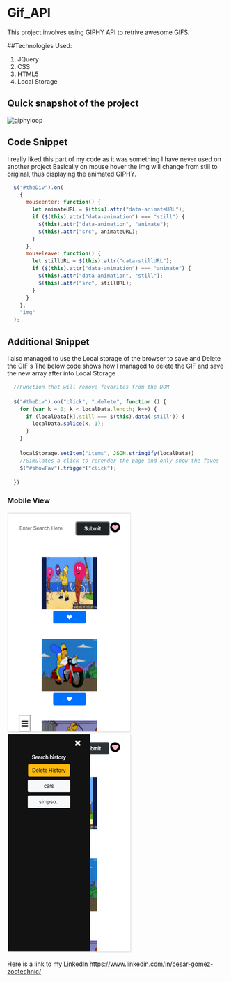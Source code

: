 # Gif_API

This project involves using GIPHY API to retrive awesome GIFS.

##Technologies Used:

1. JQuery
2. CSS
3. HTML5
4. Local Storage 

## Quick snapshot of the project

![giphyloop](assets/images/giphyloop.gif)

## Code Snippet

I really liked this part of my code as it was something I have never used on another project
Basically on mouse hover the img will change from still to original, thus displaying the animated GIPHY.


```javascript
  $("#theDiv").on(
    {
      mouseenter: function() {
        let animateURL = $(this).attr("data-animateURL");
        if ($(this).attr("data-animation") === "still") {
          $(this).attr("data-animation", "animate");
          $(this).attr("src", animateURL);
        }
      },
      mouseleave: function() {
        let stillURL = $(this).attr("data-stillURL");
        if ($(this).attr("data-animation") === "animate") {
          $(this).attr("data-animation", "still");
          $(this).attr("src", stillURL);
        }
      }
    },
    "img"
  );

```
## Additional Snippet
I also managed to use the Local storage of the browser to save and Delete the GIF's
The below code shows how I managed to delete the GIF and save the new array after
into Local Storage

```Javascript
  //Function that will remove favorites from the DOM

  $("#theDiv").on("click", ".delete", function () {
    for (var k = 0; k < localData.length; k++) {
      if (localData[k].still === $(this).data('still')) {
        localData.splice(k, 1);
      }
    }

    localStorage.setItem("items", JSON.stringify(localData))
    //Simulates a click to rerender the page and only show the faves
    $("#showFav").trigger("click");

  })

```

### Mobile View

![mobile-view](assets/images/mobile-view.png)
![mobile-view](assets/images/sidenav.png)

Here is a link to my LinkedIn
https://www.linkedin.com/in/cesar-gomez-zootechnic/

